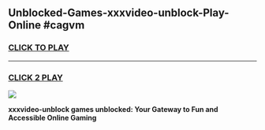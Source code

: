 
## Unblocked-Games-xxxvideo-unblock-Play-Online #cagvm
<h3>
<a href="https://news.freeplayer.one?title=xxxvideo-unblock&ref=3">CLICK TO PLAY</a></h3>
<hr>

<h3>
<a href="https://news.freeplayer.one?title=xxxvideo-unblock&ref=3">CLICK 2 PLAY</a>
  
</h3>

<a href="https://news.freeplayer.one?title=xxxvideo-unblock&ref=3"><img src="https://clearcache.store/games.png"></a>


**xxxvideo-unblock games unblocked: Your Gateway to Fun and Accessible Online Gaming**

